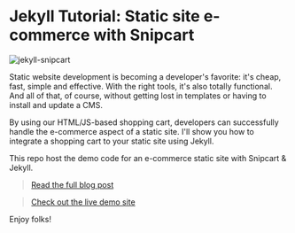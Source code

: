 # Jekyll Tutorial: Static site e-commerce with Snipcart

![jekyll-snipcart](https://snipcart.com/media/204093/snipcart-jekyll.png)

Static website development is becoming a developer's favorite: it's cheap, fast, simple and effective. With the right tools, it's also totally functional. And all of that, of course, without getting lost in templates or having to install and update a CMS.

By using our HTML/JS-based shopping cart, developers can successfully handle the e-commerce aspect of a static site. I'll show you how to integrate a shopping cart to your static site using Jekyll.

This repo host the demo code for an e-commerce static site with Snipcart & Jekyll.

> [Read the full blog post](https://snipcart.com/blog/static-site-e-commerce-part-2-integrating-snipcart-with-jekyll)

> [Check out the live demo site](http://snipcart.github.io/snipcart-jekyll-integration/)

Enjoy folks!
